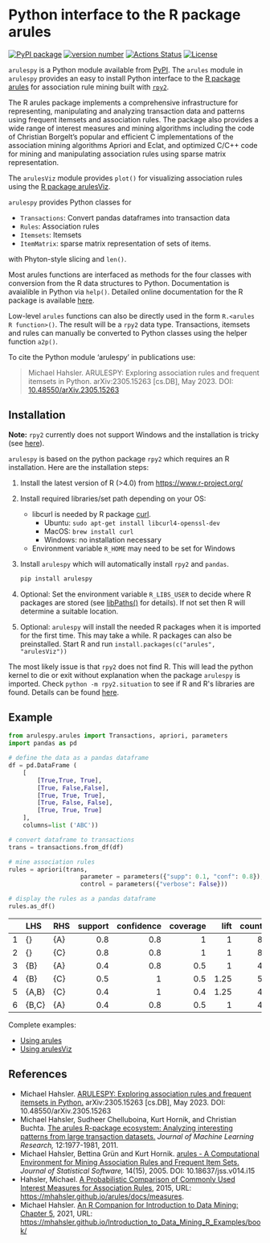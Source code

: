 # Python interface to the R package arules

[![PyPI
package](https://img.shields.io/badge/pip%20install-arulespy-brightgreen)](https://pypi.org/project/arulespy/)
[![version
number](https://img.shields.io/pypi/v/arulespy?color=green&label=version)](https://github.com/mhahsler/arulespy/releases)
[![Actions
Status](https://github.com/mhahsler/arulespy/workflows/Test/badge.svg)](https://github.com/mhahsler/arulespy/actions)
[![License](https://img.shields.io/github/license/mhahsler/arulespy)](https://github.com/mhahsler/arulespy/blob/main/LICENSE)

`arulespy` is a Python module available from [PyPI](https://pypi.org/project/arulespy/).
The `arules` module in `arulespy` provides an easy to install Python interface to the 
[R package arules](https://github.com/mhahsler/arules) for association rule mining built 
with [`rpy2`](https://pypi.org/project/rpy2/). 

The R arules package implements a comprehensive
infrastructure for representing, manipulating and analyzing transaction data and patterns using frequent itemsets and association rules. 
The package also provides a wide range of interest measures and mining algorithms including the code of Christian Borgelt’s popular 
and efficient C implementations of the association mining algorithms Apriori and Eclat,
and optimized C/C++ code for 
mining and manipulating association rules using sparse matrix representation. 

The `arulesViz` module provides `plot()` for visualizing association rules using
the [R package arulesViz](https://github.com/mhahsler/arulesViz).

`arulespy` provides Python classes
for

-   `Transactions`: Convert pandas dataframes into transaction data
-   `Rules`: Association rules
-   `Itemsets`: Itemsets
-   `ItemMatrix`: sparse matrix representation of sets of items.

with Phyton-style slicing and `len()`. 

Most arules functions are
interfaced as methods for the four classes with conversion from the R data structures to Python.
Documentation is avaialible in Python via `help()`. Detailed online documentation
for the R package is available [here](https://mhahsler.r-universe.dev/arules/doc/manual.html). 

Low-level `arules` functions can also be directly used in the form 
`R.<arules R function>()`. The result will be a `rpy2` data type.
Transactions, itemsets and rules can manually be converted to Python
classes using the helper function `a2p()`.

To cite the Python module ‘arulespy’ in publications use:

> Michael Hahsler. ARULESPY: Exploring association rules and frequent itemsets in Python. arXiv:2305.15263 [cs.DB], May 2023. DOI: [10.48550/arXiv.2305.15263](https://doi.org/10.48550/arXiv.2305.15263)


## Installation

**Note:** `rpy2` currently does not support Windows and the installation is tricky (see [here](https://rpy2.github.io/doc/v3.5.x/html/overview.html#installation)).  

`arulespy` is based on the python package `rpy2` which requires an R installation. Here are the installation steps:

1. Install the latest version of R (>4.0) from https://www.r-project.org/

2. Install required libraries/set path depending on your OS:
   - libcurl is needed by R package [curl](https://cran.r-project.org/web/packages/curl/index.html).
      - Ubuntu: `sudo apt-get install libcurl4-openssl-dev`
      - MacOS: `brew install curl`
      - Windows: no installation necessary
   - Environment variable `R_HOME` may need to be set for Windows

3. Install `arulespy` which will automatically install `rpy2` and `pandas`.
    ``` sh
    pip install arulespy
    ```

4. Optional: Set the environment variable `R_LIBS_USER` to decide where R packages are stored 
    (see [libPaths()](https://stat.ethz.ch/R-manual/R-devel/library/base/html/libPaths.html) for details). If not set then R will determine a suitable location.

5. Optional: `arulespy` will install the needed R packages when it is imported for the first time.
    This may take a while. R packages can also be preinstalled. Start R and run 
    `install.packages(c("arules", "arulesViz"))`


The most likely issue is that `rpy2` does not find R. 
This will lead the python kernel to die or exit without explanation when the package `arulespy` is imported.
Check `python -m rpy2.situation` to see if R and R's libraries are found.
Details can be found [here](https://pypi.org/project/rpy2/).


## Example

```python
from arulespy.arules import Transactions, apriori, parameters
import pandas as pd

# define the data as a pandas dataframe
df = pd.DataFrame (
    [
        [True,True, True],
        [True, False,False],
        [True, True, True],
        [True, False, False],
        [True, True, True]
    ],
    columns=list ('ABC')) 

# convert dataframe to transactions
trans = transactions.from_df(df)

# mine association rules
rules = apriori(trans,
                    parameter = parameters({"supp": 0.1, "conf": 0.8}), 
                    control = parameters({"verbose": False}))  

# display the rules as a pandas dataframe
rules.as_df()
```

|    | LHS   | RHS   |   support |   confidence |   coverage |   lift |   count |
|---:|:------|:------|----------:|-------------:|-----------:|-------:|--------:|
|  1 | {}    | {A}   |       0.8 |          0.8 |        1   |   1    |       8 |
|  2 | {}    | {C}   |       0.8 |          0.8 |        1   |   1    |       8 |
|  3 | {B}   | {A}   |       0.4 |          0.8 |        0.5 |   1    |       4 |
|  4 | {B}   | {C}   |       0.5 |          1   |        0.5 |   1.25 |       5 |
|  5 | {A,B} | {C}   |       0.4 |          1   |        0.4 |   1.25 |       4 |
|  6 | {B,C} | {A}   |       0.4 |          0.8 |        0.5 |   1    |       4 |

Complete examples:
  * [Using arules](https://mhahsler.github.io/arulespy/examples/arules.html)
  * [Using arulesViz](https://mhahsler.github.io/arulespy/examples/arulesViz.html)


## References

- Michael Hahsler. [ARULESPY: Exploring association rules and frequent itemsets in 
  Python.](http://dx.doi.org/10.48550/arXiv.2305.15263) arXiv:2305.15263 [cs.DB], May 2023. 
  DOI: 10.48550/arXiv.2305.15263
- Michael Hahsler, Sudheer Chelluboina, Kurt Hornik, and Christian
  Buchta. [The arules R-package ecosystem: Analyzing interesting
  patterns from large transaction
  datasets.](https://jmlr.csail.mit.edu/papers/v12/hahsler11a.html)
  *Journal of Machine Learning Research,* 12:1977-1981, 2011.
- Michael Hahsler, Bettina Grün and Kurt Hornik. [arules - A
  Computational Environment for Mining Association Rules and Frequent
  Item Sets.](https://dx.doi.org/10.18637/jss.v014.i15) *Journal of
  Statistical Software,* 14(15), 2005. DOI: 10.18637/jss.v014.i15
- Hahsler, Michael. [A Probabilistic Comparison of Commonly Used
  Interest Measures for Association
  Rules](https://mhahsler.github.io/arules/docs/measures), 2015, URL:
  <https://mhahsler.github.io/arules/docs/measures>.
- Michael Hahsler. [An R Companion for Introduction to Data Mining:
  Chapter
  5](https://mhahsler.github.io/Introduction_to_Data_Mining_R_Examples/book/association-analysis-basic-concepts-and-algorithms.html),
  2021, URL:
  <https://mhahsler.github.io/Introduction_to_Data_Mining_R_Examples/book/>

